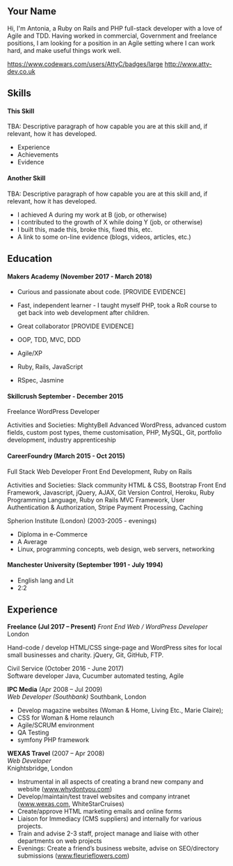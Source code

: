 ## Your Name

Hi, I'm Antonia, a Ruby on Rails and PHP full-stack developer with a love of Agile and TDD. Having worked in commercial, Government and freelance positions, I am looking for a position in an Agile setting where I can work hard, and make useful things work well.

<https://www.codewars.com/users/AttyC/badges/large>
http://www.atty-dev.co.uk

## Skills

#### This Skill

TBA: Descriptive paragraph of how capable you are at this skill and, if relevant, how it has developed.

- Experience
- Achievements
- Evidence

#### Another Skill

TBA: Descriptive paragraph of how capable you are at this skill and, if relevant, how it has developed.

- I achieved A during my work at B (job, or otherwise)
- I contributed to the growth of X while doing Y (job, or otherwise)
- I built this, made this, broke this, fixed this, etc.
- A link to some on-line evidence (blogs, videos, articles, etc.)

## Education

#### Makers Academy (November 2017 - March 2018)

- Curious and passionate about code. [PROVIDE EVIDENCE]
- Fast, independent learner  - I taught myself PHP, took a RoR course to get back into web development after children.
- Great collaborator [PROVIDE EVIDENCE]

- OOP, TDD, MVC, DDD
- Agile/XP
- Ruby, Rails, JavaScript
- RSpec, Jasmine

#### Skillcrush September - December 2015
Freelance WordPress Developer

Activities and Societies: MightyBell
Advanced WordPress, advanced custom fields, custom post types, theme customisation, PHP, MySQL, Git, portfolio development, industry apprenticeship

#### CareerFoundry (March 2015 - Oct 2015)
Full Stack Web Developer
Front End Development, Ruby on Rails

Activities and Societies: Slack community
HTML & CSS, Bootstrap Front End Framework, Javascript, jQuery, AJAX, Git Version Control, Heroku, Ruby Programming Language, Ruby on Rails MVC Framework, User Authentication & Authorization, Stripe Payment Processing, Caching

Spherion Institute (London) (2003-2005 - evenings)

- Diploma in e-Commerce
- A Average
- Linux, programming concepts, web design, web servers, networking

#### Manchester University (September 1991 - July 1994)

- English lang and Lit
- 2:2

## Experience
**Freelance (Jul 2017 – Present)**
*Front End Web / WordPress Developer*
London

Hand-code / develop HTML/CSS singe-page and WordPress sites for local small businesses and charity. jQuery, Git, GitHub, FTP.

Civil Service (October 2016 - June 2017)    
Software developer
Java, Cucumber automated testing, Agile

**IPC Media** (Apr 2008 – Jul 2009)    
*Web Developer (Southbank)*
Southbank, London
- Develop magazine websites (Woman & Home, Living Etc., Marie Claire);
- CSS for Woman & Home relaunch
- Agile/SCRUM environment
- QA Testing
- symfony PHP framework

**WEXAS Travel** (2007 – Apr 2008)    
*Web Developer*  
Knightsbridge, London
- Instrumental in all aspects of creating a brand new company and website (www.whydontyou.com)
- Develop/maintain/test travel websites and company intranet (www.wexas.com, WhiteStarCruises)
- Create/approve HTML marketing emails and online forms
- Liaison for Immediacy (CMS suppliers) and internally for various projects.
- Train and advise 2-3 staff, project manage and liaise with other departments on web projects
- Evenings: Create a friend’s business website, advise on SEO/directory submissions (www.fleurieflowers.com)
